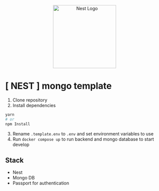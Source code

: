 <p align="center">
  <a href="http://nestjs.com/" target="blank"><img src="https://nestjs.com/img/logo-small.svg" width="200" alt="Nest Logo" /></a>
</p>

# [ NEST ] mongo template

1. Clone repository
2. Install dependencies

```bash
yarn
# or
npm Install
```

3. Rename `.template.env` to `.env` and set environment variables to use
4. Run `docker compose up` to run backend and mongo database to start develop

## Stack

- Nest
- Mongo DB
- Passport for authentication
